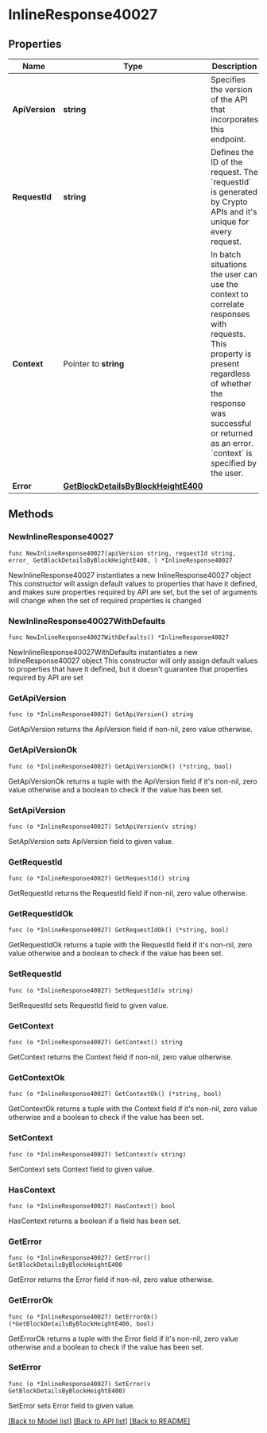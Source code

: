 # InlineResponse40027

## Properties

Name | Type | Description | Notes
------------ | ------------- | ------------- | -------------
**ApiVersion** | **string** | Specifies the version of the API that incorporates this endpoint. | 
**RequestId** | **string** | Defines the ID of the request. The &#x60;requestId&#x60; is generated by Crypto APIs and it&#39;s unique for every request. | 
**Context** | Pointer to **string** | In batch situations the user can use the context to correlate responses with requests. This property is present regardless of whether the response was successful or returned as an error. &#x60;context&#x60; is specified by the user. | [optional] 
**Error** | [**GetBlockDetailsByBlockHeightE400**](GetBlockDetailsByBlockHeightE400.md) |  | 

## Methods

### NewInlineResponse40027

`func NewInlineResponse40027(apiVersion string, requestId string, error_ GetBlockDetailsByBlockHeightE400, ) *InlineResponse40027`

NewInlineResponse40027 instantiates a new InlineResponse40027 object
This constructor will assign default values to properties that have it defined,
and makes sure properties required by API are set, but the set of arguments
will change when the set of required properties is changed

### NewInlineResponse40027WithDefaults

`func NewInlineResponse40027WithDefaults() *InlineResponse40027`

NewInlineResponse40027WithDefaults instantiates a new InlineResponse40027 object
This constructor will only assign default values to properties that have it defined,
but it doesn't guarantee that properties required by API are set

### GetApiVersion

`func (o *InlineResponse40027) GetApiVersion() string`

GetApiVersion returns the ApiVersion field if non-nil, zero value otherwise.

### GetApiVersionOk

`func (o *InlineResponse40027) GetApiVersionOk() (*string, bool)`

GetApiVersionOk returns a tuple with the ApiVersion field if it's non-nil, zero value otherwise
and a boolean to check if the value has been set.

### SetApiVersion

`func (o *InlineResponse40027) SetApiVersion(v string)`

SetApiVersion sets ApiVersion field to given value.


### GetRequestId

`func (o *InlineResponse40027) GetRequestId() string`

GetRequestId returns the RequestId field if non-nil, zero value otherwise.

### GetRequestIdOk

`func (o *InlineResponse40027) GetRequestIdOk() (*string, bool)`

GetRequestIdOk returns a tuple with the RequestId field if it's non-nil, zero value otherwise
and a boolean to check if the value has been set.

### SetRequestId

`func (o *InlineResponse40027) SetRequestId(v string)`

SetRequestId sets RequestId field to given value.


### GetContext

`func (o *InlineResponse40027) GetContext() string`

GetContext returns the Context field if non-nil, zero value otherwise.

### GetContextOk

`func (o *InlineResponse40027) GetContextOk() (*string, bool)`

GetContextOk returns a tuple with the Context field if it's non-nil, zero value otherwise
and a boolean to check if the value has been set.

### SetContext

`func (o *InlineResponse40027) SetContext(v string)`

SetContext sets Context field to given value.

### HasContext

`func (o *InlineResponse40027) HasContext() bool`

HasContext returns a boolean if a field has been set.

### GetError

`func (o *InlineResponse40027) GetError() GetBlockDetailsByBlockHeightE400`

GetError returns the Error field if non-nil, zero value otherwise.

### GetErrorOk

`func (o *InlineResponse40027) GetErrorOk() (*GetBlockDetailsByBlockHeightE400, bool)`

GetErrorOk returns a tuple with the Error field if it's non-nil, zero value otherwise
and a boolean to check if the value has been set.

### SetError

`func (o *InlineResponse40027) SetError(v GetBlockDetailsByBlockHeightE400)`

SetError sets Error field to given value.



[[Back to Model list]](../README.md#documentation-for-models) [[Back to API list]](../README.md#documentation-for-api-endpoints) [[Back to README]](../README.md)


